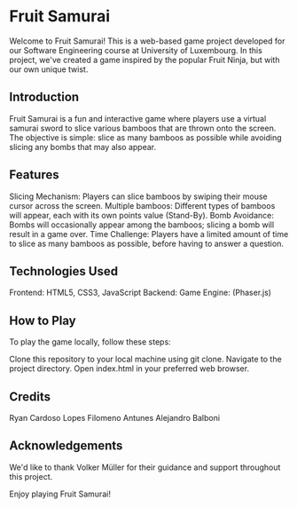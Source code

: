 # Fruit Samurai
Welcome to Fruit Samurai! This is a web-based game project developed for our Software Engineering course at University of Luxembourg. In this project, we've created a game inspired by the popular Fruit Ninja, but with our own unique twist.

## Introduction
Fruit Samurai is a fun and interactive game where players use a virtual samurai sword to slice various bamboos that are thrown onto the screen. The objective is simple: slice as many bamboos as possible while avoiding slicing any bombs that may also appear.

## Features
Slicing Mechanism: Players can slice bamboos by swiping their mouse cursor across the screen.
Multiple bamboos: Different types of bamboos will appear, each with its own points value (Stand-By).
Bomb Avoidance: Bombs will occasionally appear among the bamboos; slicing a bomb will result in a game over.
Time Challenge: Players have a limited amount of time to slice as many bamboos as possible, before having to answer a question.

## Technologies Used
Frontend: HTML5, CSS3, JavaScript
Backend: 
Game Engine: (Phaser.js)

## How to Play
To play the game locally, follow these steps:

Clone this repository to your local machine using git clone.
Navigate to the project directory.
Open index.html in your preferred web browser.

## Credits
Ryan Cardoso Lopes
Filomeno Antunes
Alejandro Balboni


## Acknowledgements
We'd like to thank Volker Müller for their guidance and support throughout this project.

Enjoy playing Fruit Samurai!